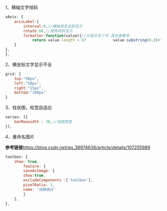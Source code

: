 1、横轴文字倾斜

```javascript
xAxis: {
    axisLabel:{
        interval:0,//横轴信息全部显示
        rotate:60,//度角倾斜显示
        formatter:function(value){//只显示五个字 其余省略号
            return value.length > 8?			value.substring(0,8)+'...':value;
    }
},
},
```

2、横坐标文字显示不全

```javascript
grid: {
    top:"50px",
    left:"50px",
    right:"15px",
    bottom:"100px"
}
```

3、柱状图，柱宽自适应

```javascript
series: [{
    barMaxwidth : 30,//柱图宽度
}],
```

4、重命名图片

**参考链接**https://blog.csdn.net/qq_38974638/article/details/107255989

```javascript
toolbox: {
    show: true,
        feature: {
        saveAsImage: {
        show:true,
        excludeComponents :['toolbox'],
        pixelRatio: 2,
        name: '词频统计'
        }
    },
},
```

